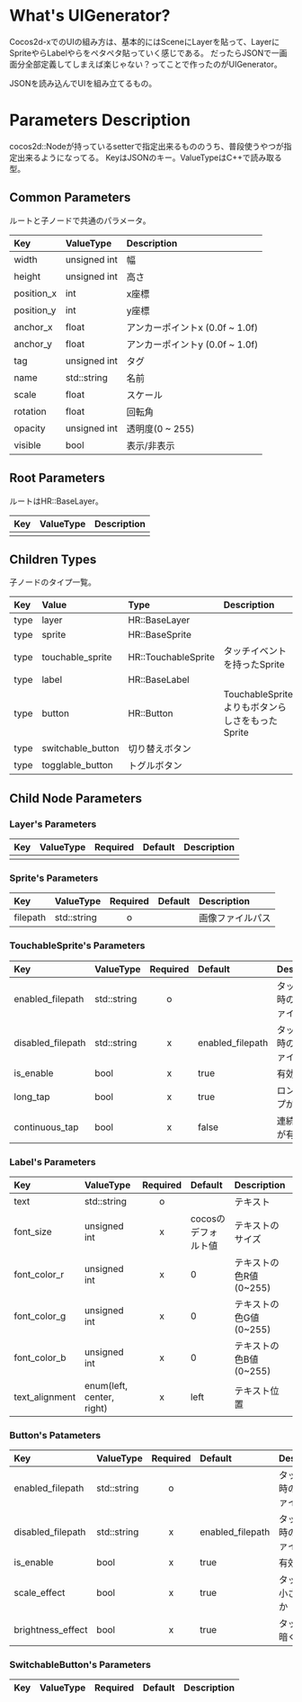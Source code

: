# What's UIGenerator?

Cocos2d-xでのUIの組み方は、基本的にはSceneにLayerを貼って、LayerにSpriteやらLabelやらをペタペタ貼っていく感じである。
だったらJSONで一画面分全部定義してしまえば楽じゃない？ってことで作ったのがUIGenerator。

JSONを読み込んでUIを組み立てるもの。

# Parameters Description

cocos2d::Nodeが持っているsetterで指定出来るもののうち、普段使うやつが指定出来るようになってる。
KeyはJSONのキー。ValueTypeはC++で読み取る型。

## Common Parameters

ルートと子ノードで共通のパラメータ。

| Key | ValueType | Description |
|:---|:---|:---|
| width | unsigned int | 幅 |
| height| unsigned int | 高さ |
| position_x | int | x座標 |
| position_y | int | y座標 |
| anchor_x | float | アンカーポイントx (0.0f ~ 1.0f) |
| anchor_y | float | アンカーポイントy (0.0f ~ 1.0f) |
| tag | unsigned int | タグ |
| name | std::string | 名前 |
| scale | float | スケール |
| rotation | float | 回転角 |
| opacity | unsigned int | 透明度(0 ~ 255) |
| visible | bool | 表示/非表示 |

## Root Parameters

ルートはHR::BaseLayer。

| Key | ValueType | Description |
|:---|:---|:---|
|  |  |

## Children Types

子ノードのタイプ一覧。

| Key | Value | Type | Description |
|:---|:---|:---|:---|
| type | layer | HR::BaseLayer |  |
| type | sprite | HR::BaseSprite |  |
| type | touchable_sprite | HR::TouchableSprite | タッチイベントを持ったSprite |
| type | label | HR::BaseLabel |  |
| type | button | HR::Button | TouchableSpriteよりもボタンらしさをもったSprite |
| type | switchable_button | 切り替えボタン |
| type | togglable_button | トグルボタン |

## Child Node Parameters

### Layer's Parameters

| Key | ValueType | Required | Default | Description |
|:---|:---|:---:|:---|:---|
|  |  |  |  |  |

### Sprite's Parameters

| Key | ValueType | Required | Default | Description |
|:---|:---|:---:|:---|:---|
| filepath | std::string | o |  | 画像ファイルパス |

### TouchableSprite's Parameters

| Key | ValueType | Required | Default | Description |
|:---|:---|:---:|:---|:---|
| enabled_filepath | std::string | o |  | タッチ有効時の画像ファイルパス |
| disabled_filepath | std::string | x | enabled_filepath | タッチ無効時の画像ファイルパス |
| is_enable | bool | x | true | 有効か |
| long_tap | bool | x | true | ロングタップが有効か |
| continuous_tap | bool | x | false | 連続タップが有効か |

### Label's Parameters

| Key | ValueType | Required | Default | Description |
|:---|:---|:---:|:---|:---|
| text | std::string | o |  | テキスト |
| font_size | unsigned int | x | cocosのデフォルト値 | テキストのサイズ |
| font_color_r | unsigned int | x | 0 | テキストの色R値(0~255) |
| font_color_g | unsigned int | x | 0 | テキストの色G値(0~255) |
| font_color_b | unsigned int | x | 0 | テキストの色B値(0~255) |
| text_alignment | enum(left, center, right) | x | left | テキスト位置 |

### Button's Patameters

| Key | ValueType | Required | Default | Description |
|:---|:---|:---:|:---|:---|
| enabled_filepath | std::string | o |  | タッチ有効時の画像ファイルパス |
| disabled_filepath | std::string | x | enabled_filepath | タッチ無効時の画像ファイルパス |
| is_enable | bool | x | true | 有効か |
| scale_effect | bool | x | true | タッチ時に小さくするか |
| brightness_effect | bool | x | true | タッチ時に暗くするか |

### SwitchableButton's Parameters

| Key | ValueType | Required | Default | Description |
|:---|:---|:---:|:---|:---|
